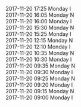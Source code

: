 2017-11-20 17:25 Monday  I  
2017-11-20 16:05 Monday  N  
2017-11-20 16:00 Monday  I  
2017-11-20 15:30 Monday  N  
2017-11-20 15:25 Monday  I  
2017-11-20 12:15 Monday  N  
2017-11-20 12:10 Monday  I  
2017-11-20 10:35 Monday  N  
2017-11-20 10:30 Monday  I  
2017-11-20 09:35 Monday  N  
2017-11-20 09:30 Monday  I  
2017-11-20 09:25 Monday  N  
2017-11-20 09:20 Monday  I  
2017-11-20 09:15 Monday  N  
2017-11-20 09:00 Monday  I  
